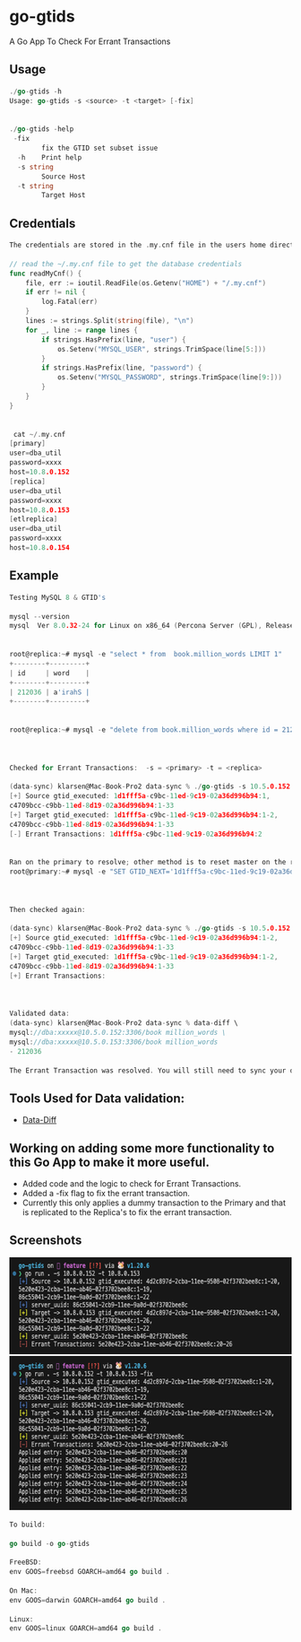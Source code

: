 # go-gtids
A Go App To Check For Errant Transactions

## Usage
```Go
./go-gtids -h
Usage: go-gtids -s <source> -t <target> [-fix]


./go-gtids -help
 -fix
        fix the GTID set subset issue
  -h    Print help
  -s string
        Source Host
  -t string
        Target Host

```



## Credentials
```Go
The credentials are stored in the .my.cnf file in the users home directory and are read by the app.

// read the ~/.my.cnf file to get the database credentials
func readMyCnf() {
	file, err := ioutil.ReadFile(os.Getenv("HOME") + "/.my.cnf")
	if err != nil {
		log.Fatal(err)
	}
	lines := strings.Split(string(file), "\n")
	for _, line := range lines {
		if strings.HasPrefix(line, "user") {
			os.Setenv("MYSQL_USER", strings.TrimSpace(line[5:]))
		}
		if strings.HasPrefix(line, "password") {
			os.Setenv("MYSQL_PASSWORD", strings.TrimSpace(line[9:]))
		}
	}
}


 cat ~/.my.cnf
[primary]
user=dba_util
password=xxxx
host=10.8.0.152
[replica]
user=dba_util
password=xxxx
host=10.8.0.153
[etlreplica]
user=dba_util
password=xxxx
host=10.8.0.154

```


## Example
```Go
Testing MySQL 8 & GTID's

mysql --version
mysql  Ver 8.0.32-24 for Linux on x86_64 (Percona Server (GPL), Release '24', Revision 'e5c6e9d2')


root@replica:~# mysql -e "select * from  book.million_words LIMIT 1"
+--------+---------+
| id     | word    |
+--------+---------+
| 212036 | a'irahS |
+--------+---------+


root@replica:~# mysql -e "delete from book.million_words where id = 212036 limit 1"



Checked for Errant Transactions:  -s = <primary> -t = <replica>

(data-sync) klarsen@Mac-Book-Pro2 data-sync % ./go-gtids -s 10.5.0.152 -t 10.5.0.153
[+] Source gtid_executed: 1d1fff5a-c9bc-11ed-9c19-02a36d996b94:1,
c4709bcc-c9bb-11ed-8d19-02a36d996b94:1-33
[+] Target gtid_executed: 1d1fff5a-c9bc-11ed-9c19-02a36d996b94:1-2,
c4709bcc-c9bb-11ed-8d19-02a36d996b94:1-33
[-] Errant Transactions: 1d1fff5a-c9bc-11ed-9c19-02a36d996b94:2


Ran on the primary to resolve; other method is to reset master on the replica:
root@primary:~# mysql -e "SET GTID_NEXT='1d1fff5a-c9bc-11ed-9c19-02a36d996b94:2';BEGIN; COMMIT;SET GTID_NEXT='AUTOMATIC'"



Then checked again:

(data-sync) klarsen@Mac-Book-Pro2 data-sync % ./go-gtids -s 10.5.0.152 -t 10.5.0.153
[+] Source gtid_executed: 1d1fff5a-c9bc-11ed-9c19-02a36d996b94:1-2,
c4709bcc-c9bb-11ed-8d19-02a36d996b94:1-33
[+] Target gtid_executed: 1d1fff5a-c9bc-11ed-9c19-02a36d996b94:1-2,
c4709bcc-c9bb-11ed-8d19-02a36d996b94:1-33
[+] Errant Transactions: 



Validated data:
(data-sync) klarsen@Mac-Book-Pro2 data-sync % data-diff \
mysql://dba:xxxxx@10.5.0.152:3306/book million_words \
mysql://dba:xxxxx@10.5.0.153:3306/book million_words
- 212036

The Errant Transaction was resolved. You will still need to sync your data.
```

## Tools Used for Data validation:
- [Data-Diff](https://github.com/datafold/data-diff)




## Working on adding some more functionality to this Go App to make it more useful.
- Added code and the logic to check for Errant Transactions.
- Added a -fix flag to fix the errant transaction.
- Currently this only applies a dummy transaction to the Primary and that is replicated to the Replica's to fix the errant transaction.




## Screenshots

<img src="screenshots/Check_GTIDs.png" width="619" height="173" />











<img src="screenshots/Fix_GTIDs.png" width="634" height="275" />

```Go
To build:

go build -o go-gtids

FreeBSD:
env GOOS=freebsd GOARCH=amd64 go build .

On Mac:
env GOOS=darwin GOARCH=amd64 go build .

Linux:
env GOOS=linux GOARCH=amd64 go build .
```